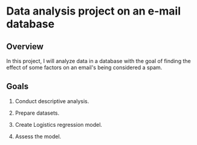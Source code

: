 # Data analysis project on an e-mail database
## Overview
In this project, I will analyze data in a database with the goal of finding the effect of some factors on an email's being considered a spam.
## Goals
1. Conduct descriptive analysis.

2. Prepare datasets.

3. Create Logistics regression model.

4. Assess the model.
